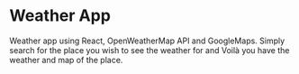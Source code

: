 # Weather App

Weather app using React, OpenWeatherMap API and GoogleMaps.
Simply search for the place you wish to see the weather for and Voilà
you have the weather and map of the place.

